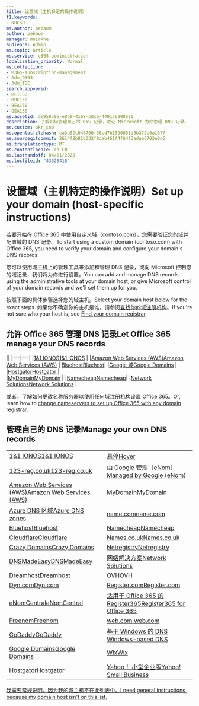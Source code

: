 ```yaml
---
title: 设置域（主机特定的操作说明）
f1.keywords:
- NOCSH
ms.author: pebaum
author: pebaum
manager: mnirkhe
audience: Admin
ms.topic: article
ms.service: o365-administration
localization_priority: Normal
ms.collection:
- M365-subscription-management
- Adm_O365
- Adm_TOC
search.appverid:
- MET150
- MOE150
- BEA160
- GEA150
ms.assetid: ae950c9e-e8d9-4108-b0cb-449156998580
description: 了解如何管理自己的 DNS 记录，或让 Microsoft 为你管理 DNS 记录。
ms.custom: okr_smb
ms.openlocfilehash: ea3a62c048706f36cd7b1590851d8b372e0a1677
ms.sourcegitcommit: 2614f8b81b332f8dab461f4f64f3adaa6703e0d6
ms.translationtype: MT
ms.contentlocale: zh-CN
ms.lasthandoff: 04/21/2020
ms.locfileid: "43628418"
---
```

# <a name="set-up-your-domain-host-specific-instructions"></a><span data-ttu-id="e8643-103">设置域（主机特定的操作说明）</span><span class="sxs-lookup"><span data-stu-id="e8643-103">Set up your domain (host-specific instructions)</span></span>

<span data-ttu-id="e8643-104">若要开始在 Office 365 中使用自定义域（contoso.com），您需要验证您的域并配置域的 DNS 记录。</span><span class="sxs-lookup"><span data-stu-id="e8643-104">To start using a custom domain (contoso.com) with Office 365, you need to verify your domain and configure your domain's DNS records.</span></span> 
  
<span data-ttu-id="e8643-105">您可以使用域主机上的管理工具来添加和管理 DNS 记录，或向 Microsoft 控制您的域记录，我们将为你进行设置。</span><span class="sxs-lookup"><span data-stu-id="e8643-105">You can add and manage DNS records using the administrative tools at your domain host, or give Microsoft control of your domain records and we'll set them up for you.</span></span>
  
<span data-ttu-id="e8643-106">按照下面的具体步骤选择您的域主机。</span><span class="sxs-lookup"><span data-stu-id="e8643-106">Select your domain host below for the exact steps.</span></span> <span data-ttu-id="e8643-107">如果你不确定你的主机是谁，请参阅[查找你的域注册机构](find-your-domain-registrar.md)。</span><span class="sxs-lookup"><span data-stu-id="e8643-107">If you're not sure who your host is, see [Find your domain registrar](find-your-domain-registrar.md).</span></span>
  

## <a name="let-office-365-manage-your-dns-records"></a><span data-ttu-id="e8643-108">允许 Office 365 管理 DNS 记录</span><span class="sxs-lookup"><span data-stu-id="e8643-108">Let Office 365 manage your DNS records</span></span>

||
|---|---|
|[<span data-ttu-id="e8643-109">1&1 IONOS</span><span class="sxs-lookup"><span data-stu-id="e8643-109">1&1 IONOS</span></span>](../dns/change-nameservers-at-1-1-internet.md) |
|[<span data-ttu-id="e8643-110">Amazon Web Services (AWS)</span><span class="sxs-lookup"><span data-stu-id="e8643-110">Amazon Web Services (AWS)</span></span>](../dns/change-nameservers-at-aws.md) |
 [<span data-ttu-id="e8643-111">Bluehost</span><span class="sxs-lookup"><span data-stu-id="e8643-111">Bluehost</span></span>](../dns/change-nameservers-at-bluehost.md)|
|[<span data-ttu-id="e8643-112">Google 域</span><span class="sxs-lookup"><span data-stu-id="e8643-112">Google   Domains</span></span>](../dns/change-nameservers-at-google-domains.md) |
|[<span data-ttu-id="e8643-113">Hostgator</span><span class="sxs-lookup"><span data-stu-id="e8643-113">Hostgator   </span></span>](../dns/change-nameservers-at-hostgator.md)  |  
|[<span data-ttu-id="e8643-114">MyDomain</span><span class="sxs-lookup"><span data-stu-id="e8643-114">MyDomain</span></span>](../dns/change-nameservers-at-mydomain.md) | 
|[<span data-ttu-id="e8643-115">Namecheap</span><span class="sxs-lookup"><span data-stu-id="e8643-115">Namecheap</span></span>](../dns/change-nameservers-at-namecheap.md)|
|[<span data-ttu-id="e8643-116">Network Solutions</span><span class="sxs-lookup"><span data-stu-id="e8643-116">Network Solutions</span></span>](../dns/change-nameservers-at-network-solutions.md) |  

<span data-ttu-id="e8643-117">或者，了解如何[更改名称服务器以使用任何域注册机构设置 Office 365](change-nameservers-at-any-domain-registrar.md)。</span><span class="sxs-lookup"><span data-stu-id="e8643-117">Or, learn how to [change nameservers to set up Office 365 with any domain registrar](change-nameservers-at-any-domain-registrar.md).</span></span>

## <a name="manage-your-own-dns-records"></a><span data-ttu-id="e8643-118">管理自己的 DNS 记录</span><span class="sxs-lookup"><span data-stu-id="e8643-118">Manage your own DNS records</span></span>

|                           |                          |
|---------------------------|--------------------------|
| [<span data-ttu-id="e8643-119">1&1 IONOS</span><span class="sxs-lookup"><span data-stu-id="e8643-119">1&1 IONOS</span></span>](../dns/create-dns-records-at-1-1-internet.md) | [<span data-ttu-id="e8643-120">悬停</span><span class="sxs-lookup"><span data-stu-id="e8643-120">Hover</span></span>](../dns/create-dns-records-at-hover.md) |
| [<span data-ttu-id="e8643-121">123-reg.co.uk</span><span class="sxs-lookup"><span data-stu-id="e8643-121">123-reg.co.uk</span></span>](../dns/create-dns-records-at-123-reg-co-uk.md) | [<span data-ttu-id="e8643-122">由 Google 管理（eNom）</span><span class="sxs-lookup"><span data-stu-id="e8643-122">Managed   by Google (eNom)</span></span>](../dns/create-dns-records-for-domain-managed-by-google-enom.md)|
| [<span data-ttu-id="e8643-123">Amazon Web Services (AWS)</span><span class="sxs-lookup"><span data-stu-id="e8643-123">Amazon Web Services (AWS)</span></span>](../dns/create-dns-records-at-aws.md) | [<span data-ttu-id="e8643-124">MyDomain</span><span class="sxs-lookup"><span data-stu-id="e8643-124">MyDomain</span></span>](../dns/create-dns-records-at-mydomain.md) |
| [<span data-ttu-id="e8643-125">Azure DNS 区域</span><span class="sxs-lookup"><span data-stu-id="e8643-125">Azure DNS zones</span></span>](../dns/create-dns-records-for-azure-dns-zones.md) | [<span data-ttu-id="e8643-126">name.com</span><span class="sxs-lookup"><span data-stu-id="e8643-126">name.com</span></span>](../dns/create-dns-records-at-name-com.md) |
| [<span data-ttu-id="e8643-127">Bluehost</span><span class="sxs-lookup"><span data-stu-id="e8643-127">Bluehost</span></span>](../dns/create-dns-records-at-bluehost.md) | [<span data-ttu-id="e8643-128">Namecheap</span><span class="sxs-lookup"><span data-stu-id="e8643-128">Namecheap</span></span>](../dns/create-dns-records-at-namecheap.md)|
| [<span data-ttu-id="e8643-129">Cloudflare</span><span class="sxs-lookup"><span data-stu-id="e8643-129">Cloudflare</span></span>](../dns/create-dns-records-at-cloudflare.md)| [<span data-ttu-id="e8643-130">Names.co.uk</span><span class="sxs-lookup"><span data-stu-id="e8643-130">Names.co.uk</span></span>](../dns/create-dns-records-at-names-co-uk.md) |
|  [<span data-ttu-id="e8643-131">Crazy Domains</span><span class="sxs-lookup"><span data-stu-id="e8643-131">Crazy Domains</span></span>](../dns/create-dns-records-at-crazy-domains.md)| [<span data-ttu-id="e8643-132">Netregistry</span><span class="sxs-lookup"><span data-stu-id="e8643-132">Netregistry</span></span>](../dns/create-dns-records-at-netregistry.md) |
|[<span data-ttu-id="e8643-133">DNSMadeEasy</span><span class="sxs-lookup"><span data-stu-id="e8643-133">DNSMadeEasy</span></span>](../dns/create-dns-records-at-dnsmadeeasy.md) | [<span data-ttu-id="e8643-134">网络解决方案</span><span class="sxs-lookup"><span data-stu-id="e8643-134">Network   Solutions</span></span>](../dns/create-dns-records-at-network-solutions.md) |
|[<span data-ttu-id="e8643-135">Dreamhost</span><span class="sxs-lookup"><span data-stu-id="e8643-135">Dreamhost</span></span>](../dns/create-dns-records-at-dreamhost.md)  | [<span data-ttu-id="e8643-136">OVH</span><span class="sxs-lookup"><span data-stu-id="e8643-136">OVH</span></span>](../dns/create-dns-records-at-ovh.md) |
|  [<span data-ttu-id="e8643-137">Dyn.com</span><span class="sxs-lookup"><span data-stu-id="e8643-137">Dyn.com</span></span>](../dns/create-dns-records-at-dyn-com.md) | [<span data-ttu-id="e8643-138">Register.com</span><span class="sxs-lookup"><span data-stu-id="e8643-138">Register.com</span></span>](../dns/create-dns-records-at-register-com.md) |
| [<span data-ttu-id="e8643-139">eNomCentral</span><span class="sxs-lookup"><span data-stu-id="e8643-139">eNomCentral</span></span>](../dns/create-dns-records-at-enomcentral.md)| [<span data-ttu-id="e8643-140">适用于 Office 365 的 Register365</span><span class="sxs-lookup"><span data-stu-id="e8643-140">Register365 for Office 365</span></span>](../dns/create-dns-records-at-register365.md)  |
| [<span data-ttu-id="e8643-141">Freenom</span><span class="sxs-lookup"><span data-stu-id="e8643-141">Freenom</span></span>](../dns/create-dns-records-at-freenom.md) | [<span data-ttu-id="e8643-142">web.com</span><span class="sxs-lookup"><span data-stu-id="e8643-142"> web.com </span></span>](../dns/create-dns-records-at-web-com.md)|
|[<span data-ttu-id="e8643-143">GoDaddy</span><span class="sxs-lookup"><span data-stu-id="e8643-143">GoDaddy</span></span>](../dns/create-dns-records-at-godaddy.md)|[<span data-ttu-id="e8643-144">基于 Windows 的 DNS</span><span class="sxs-lookup"><span data-stu-id="e8643-144"> Windows-based DNS</span></span>](../dns/create-dns-records-using-windows-based-dns.md)   |
| [<span data-ttu-id="e8643-145">Google Domains</span><span class="sxs-lookup"><span data-stu-id="e8643-145">Google Domains</span></span>](../dns/create-dns-records-at-google-domains.md) |[<span data-ttu-id="e8643-146">Wix</span><span class="sxs-lookup"><span data-stu-id="e8643-146">Wix</span></span>](../dns/create-dns-records-at-wix.md) |
|[<span data-ttu-id="e8643-147">Hostgator</span><span class="sxs-lookup"><span data-stu-id="e8643-147">Hostgator</span></span>](../dns/create-dns-records-at-hostgator.md)  | [<span data-ttu-id="e8643-148">Yahoo！  小型企业版</span><span class="sxs-lookup"><span data-stu-id="e8643-148">Yahoo!   Small Business</span></span>](../dns/create-dns-records-at-yahoo-small-business.md)  |

[<span data-ttu-id="e8643-149">我需要常规说明，因为我的域主机不在此列表中。</span><span class="sxs-lookup"><span data-stu-id="e8643-149">I need general instructions, because my domain host isn't on this list. </span></span>](create-dns-records-at-any-dns-hosting-provider.md)
   
